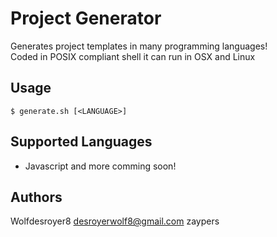 # Project Generator
Generates project templates in many programming languages!  
Coded in POSIX compliant shell it can run in OSX and Linux

## Usage
```console
$ generate.sh [<LANGUAGE>]
```

## Supported Languages
- Javascript
and more comming soon!

## Authors
Wolfdesroyer8 <desroyerwolf8@gmail.com>
zaypers <NA>
